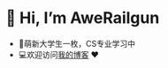 👋 Hi, I’m AweRailgun
=================================
- 📖萌新大学生一枚，CS专业学习中
- 💻欢迎访问[我的博客](https://miku.mx)
  ❤


<!---
awerailgun/awerailgun is a ✨ special ✨ repository because its `README.md` (this file) appears on your GitHub profile.
You can click the Preview link to take a look at your changes.
--->
